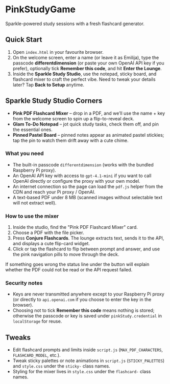 # PinkStudyGame

Sparkle-powered study sessions with a fresh flashcard generator.

## Quick Start

1. Open `index.html` in your favourite browser.
2. On the welcome screen, enter a name (or leave it as Emilija), type the passcode **differentdimension** (or paste your own OpenAI API key if you prefer), optionally tick **Remember this code**, and hit **Enter the Lounge**.
3. Inside the **Sparkle Study Studio**, use the notepad, sticky board, and flashcard mixer to craft the perfect vibe. Need to tweak your details later? Tap **Back to Setup** anytime.

## Sparkle Study Studio Corners

- **Pink PDF Flashcard Mixer** – drop in a PDF, and we’ll use the name + key from the welcome screen to spin up a flip-to-reveal deck.
- **Glam To-Do Notepad** – jot quick study tasks, check them off, and pin the essential ones.
- **Pinned Pastel Board** – pinned notes appear as animated pastel stickies; tap the pin to watch them drift away with a cute chime.

### What you need

- The built-in passcode `differentdimension` (works with the bundled Raspberry Pi proxy).
- An OpenAI API key with access to `gpt-4.1-mini` if you want to call OpenAI directly or configure the proxy with your own model.
- An internet connection so the page can load the `pdf.js` helper from the CDN and reach your Pi proxy / OpenAI.
- A text-based PDF under 8&nbsp;MB (scanned images without selectable text will not extract well).

### How to use the mixer

1. Inside the studio, find the "Pink PDF Flashcard Mixer" card.
2. Choose a PDF with the file picker.
3. Press **Conjure Flashcards**. The lounge extracts text, sends it to the API, and displays a cute flip-card widget.
4. Click or tap the flashcard to flip between prompt and answer, and use the pink navigation pills to move through the deck.

If something goes wrong the status line under the button will explain whether the PDF could not be read or the API request failed.

### Security notes

- Keys are never transmitted anywhere except to your Raspberry Pi proxy (or directly to `api.openai.com` if you choose to enter the key in the browser).
- Choosing not to tick **Remember this code** means nothing is stored; otherwise the passcode or key is saved under `pinkStudy.credential` in `localStorage` for reuse.

## Tweaks

- Edit flashcard prompts and limits inside `script.js` (`MAX_PDF_CHARACTERS`, `FLASHCARD_MODEL`, etc.).
- Tweak sticky palettes or note animations in `script.js` (`STICKY_PALETTES`) and `style.css` under the `sticky-` class names.
- Styling for the mixer lives in `style.css` under the `flashcard-` class names.
